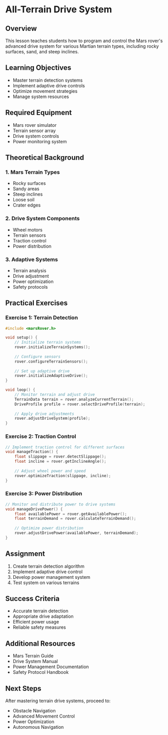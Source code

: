 # All-Terrain Drive System

## Overview
This lesson teaches students how to program and control the Mars rover's advanced drive system for various Martian terrain types, including rocky surfaces, sand, and steep inclines.

## Learning Objectives
- Master terrain detection systems
- Implement adaptive drive controls
- Optimize movement strategies
- Manage system resources

## Required Equipment
- Mars rover simulator
- Terrain sensor array
- Drive system controls
- Power monitoring system

## Theoretical Background

### 1. Mars Terrain Types
- Rocky surfaces
- Sandy areas
- Steep inclines
- Loose soil
- Crater edges

### 2. Drive System Components
- Wheel motors
- Terrain sensors
- Traction control
- Power distribution

### 3. Adaptive Systems
- Terrain analysis
- Drive adjustment
- Power optimization
- Safety protocols

## Practical Exercises

### Exercise 1: Terrain Detection
```cpp
#include <marsRover.h>

void setup() {
    // Initialize terrain systems
    rover.initializeTerrainSystems();
    
    // Configure sensors
    rover.configureTerrainSensors();
    
    // Set up adaptive drive
    rover.initializeAdaptiveDrive();
}

void loop() {
    // Monitor terrain and adjust drive
    TerrainData terrain = rover.analyzeCurrentTerrain();
    DriveProfile profile = rover.selectDriveProfile(terrain);
    
    // Apply drive adjustments
    rover.adjustDriveSystem(profile);
}
```

### Exercise 2: Traction Control
```cpp
// Implement traction control for different surfaces
void manageTraction() {
    float slippage = rover.detectSlippage();
    float incline = rover.getInclineAngle();
    
    // Adjust wheel power and speed
    rover.optimizeTraction(slippage, incline);
}
```

### Exercise 3: Power Distribution
```cpp
// Monitor and distribute power to drive systems
void manageDrivePower() {
    float availablePower = rover.getAvailablePower();
    float terrainDemand = rover.calculateTerrainDemand();
    
    // Optimize power distribution
    rover.adjustDrivePower(availablePower, terrainDemand);
}
```

## Assignment
1. Create terrain detection algorithm
2. Implement adaptive drive control
3. Develop power management system
4. Test system on various terrains

## Success Criteria
- Accurate terrain detection
- Appropriate drive adaptation
- Efficient power usage
- Reliable safety measures

## Additional Resources
- Mars Terrain Guide
- Drive System Manual
- Power Management Documentation
- Safety Protocol Handbook

## Next Steps
After mastering terrain drive systems, proceed to:
- Obstacle Navigation
- Advanced Movement Control
- Power Optimization
- Autonomous Navigation

